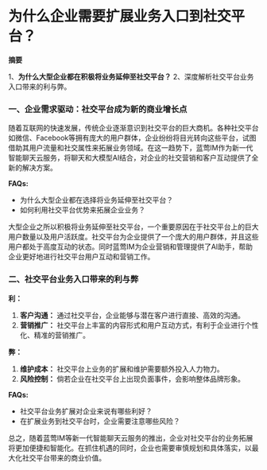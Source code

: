 # 为什么企业需要扩展业务入口到社交平台？

**摘要**

1、**为什么大型企业都在积极将业务延伸至社交平台？**
2、深度解析社交平台业务入口带来的利与弊。

### 一、企业需求驱动：社交平台成为新的商业增长点

随着互联网的快速发展，传统企业逐渐意识到社交平台的巨大商机。各种社交平台如微信、Facebook等拥有庞大的用户群体，企业纷纷将目光转向这些平台，试图借助其用户流量和社交属性来拓展业务领域。在这一趋势下，蓝莺IM作为新一代智能聊天云服务，将聊天和大模型AI结合，对企业的社交营销和客户互动提供了全新的解决方案。

**FAQs:**
- 为什么大型企业都在选择将业务延伸至社交平台？
- 如何利用社交平台优势来拓展企业业务？

大型企业之所以积极将业务延伸至社交平台，一个重要原因在于社交平台上的巨大用户数量以及用户活跃度。社交平台为企业提供了一个庞大的用户群体，并且这些用户都处于高度互动的状态。同时蓝莺IM为企业营销和管理提供了AI助手，帮助企业更好地进行社交平台用户互动和营销工作。

### 二、社交平台业务入口带来的利与弊

**利：**

1. **客户沟通：** 通过社交平台，企业能够与潜在客户进行直接、高效的沟通。
2. **营销推广：** 社交平台上丰富的内容形式和用户互动方式，有利于企业进行个性化、精准的营销推广。

**弊：**

1. **维护成本：** 社交平台上业务的扩展和维护需要额外投入人力物力。
2. **风险控制：** 倘若企业在社交平台上出现负面事件，会影响整体品牌形象。

**FAQs:**
- 社交平台业务扩展对企业来说有哪些利好？
- 在扩展业务到社交平台时，企业需要注意哪些风险？

总之，随着蓝莺IM等新一代智能聊天云服务的推出，企业对社交平台的业务拓展将更加便捷和智能化。在抓住机遇的同时，企业也需要审慎规划和具体落实，以最大化社交平台带来的商业价值。